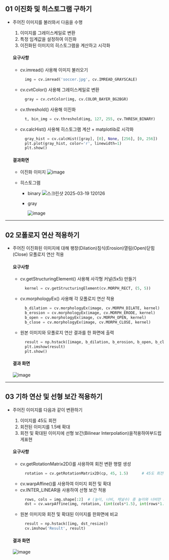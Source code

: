 ## 01 이진화 및 히스토그램 구하기


- 주어진 이미지를 불러와서 다음을 수행
  1. 이미지를 그레이스케일로 변환
  2. 특정 임계값을 설정하여 이진화
  3. 이진화된 이미지의 히스토그램을 계산하고 시각화

  #### 요구사항
  - cv.imread() 사용해 이미지 불러오기
    ```python
      img = cv.imread('soccer.jpg', cv.IMREAD_GRAYSCALE)
    ```
  - cv.cvtColor() 사용해 그레이스케일로 변환
    ```python
      gray = cv.cvtColor(img, cv.COLOR_BAYER_BG2BGR)
    ```
  - cv.threshold() 사용해 이진화
    ```python
      t, bin_img = cv.threshold(img, 127, 255, cv.THRESH_BINARY)
    ```
  - cv.calcHist() 사용해 히스토그램 계산 + matplotlib로 시각화
    ```python
      gray_hist = cv.calcHist([gray], [0], None, [256], [0, 256])
      plt.plot(gray_hist, color='r', linewidth=1)
      plt.show()
    ```

  #### 결과화면
  - 이진화 이미지
  ![image](https://github.com/user-attachments/assets/cf72fee6-3749-46d0-8a36-53ec58706bb5)

  - 히스토그램
    
    -   binary
     ![스크린샷 2025-03-19 120126](https://github.com/user-attachments/assets/54564406-fdd5-4de2-bf22-2f43abd19b44)

    - gray
      
      ![image](https://github.com/user-attachments/assets/7a8b23b6-4961-494f-a498-028d29c43c6f)

  



---


## 02 모폴로지 연산 적용하기

  - 주어진 이진화된 이미지에 대해 팽창(Dilation)침식(Erosion)열림(Open)닫힘(Close) 모폴로지 연산 적용

     #### 요구사항
      - cv.getStructuringElement() 사용해 사각형 커널(5x5) 만들기
        ```python
          kernel = cv.getStructuringElement(cv.MORPH_RECT, (5, 5))
        ```
      - cv.morphologyEx() 사용해 각 모폴로지 연산 적용
        ```python
          b_dilation = cv.morphologyEx(image, cv.MORPH_DILATE, kernel)  # 팽창
          b_erosion = cv.morphologyEx(image, cv.MORPH_ERODE, kernel)    # 침식
          b_open = cv.morphologyEx(image, cv.MORPH_OPEN, kernel)        # 열림
          b_close = cv.morphologyEx(image, cv.MORPH_CLOSE, kernel)      # 닫힘 
        ```
     - 원본 이미지와 모폴로지 연산 결과를 한 화면에 출력
        ```python
          result = np.hstack([image, b_dilation, b_erosion, b_open, b_close])
          plt.imshow(result)
          plt.show()
        ```


    #### 결과 화면
      ![image](https://github.com/user-attachments/assets/0294d190-e4e9-418c-b77c-8380cab66186)



---


## 03 기하 연산 및 선형 보간 적용하기

  - 주어진 이미지를 다음과 같이 변환하기
    1. 이미지를 45도 회전
    2. 회전된 이미지를 1.5배 확대
    3. 회전 및 확대된 이미지에 선형 보간(Bilinear Interpolation)을적용하여부드럽게표현

     #### 요구사항
      - cv.getRotationMatrix2D()를 사용하여 회전 변환 행렬 생성
        ```python
          rotation = cv.getRotationMatrix2D(cp, 45, 1.5)      # 45도 회전, 1.5배 확대
        ```
      - cv.warpAffine()를 사용하여 이미지 회전 및 확대
      - cv.INTER_LINEAR을 사용하여 선형 보간 적용
        ```python
          rows, cols = img.shape[:2]  # (높이, 너비, 채널수) 중 높이와 너비만 가져옴
          dst = cv.warpAffine(img, rotation, (int(cols*1.5), int(rows*1.5)), flags=cv.INTER_LINEAR)
        ```
    - 원본 이미지와 회전 및 확대된 이미지를 한화면에 비교
        ```python
          result = np.hstack([img, dst_resize])
          cv.imshow('Result', result)
        ```


    #### 결과 화면
      ![image](https://github.com/user-attachments/assets/5611404c-e553-41a0-a8b4-0f083a21d5a7)


    
